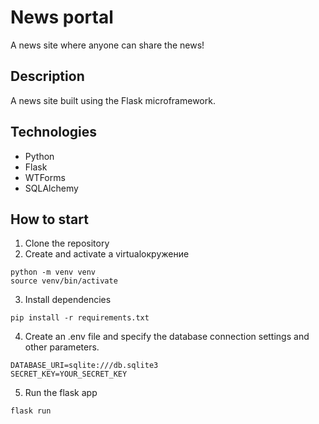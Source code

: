 # News portal
A news site where anyone can share the news!

## Description
A news site built using the Flask microframework.

## Technologies
* Python
* Flask
* WTForms
* SQLAlchemy

## How to start
1. Clone the repository
2. Create and activate a virtualокружение
```commandline
python -m venv venv
source venv/bin/activate
```
3. Install dependencies
```commandline
pip install -r requirements.txt
```
4. Create an .env file and specify the database connection settings and other parameters.
```commandline
DATABASE_URI=sqlite:///db.sqlite3
SECRET_KEY=YOUR_SECRET_KEY
```
5. Run the flask app
```commandline
flask run
```